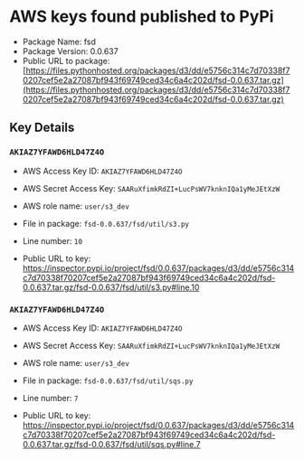 # AWS keys found published to PyPi

* Package Name: fsd
* Package Version: 0.0.637
* Public URL to package: [https://files.pythonhosted.org/packages/d3/dd/e5756c314c7d70338f70207cef5e2a27087bf943f69749ced34c6a4c202d/fsd-0.0.637.tar.gz](https://files.pythonhosted.org/packages/d3/dd/e5756c314c7d70338f70207cef5e2a27087bf943f69749ced34c6a4c202d/fsd-0.0.637.tar.gz)

## Key Details

### `AKIAZ7YFAWD6HLD47Z4O`

* AWS Access Key ID: `AKIAZ7YFAWD6HLD47Z4O`
* AWS Secret Access Key: `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` 
* AWS role name: `user/s3_dev`
* File in package: `fsd-0.0.637/fsd/util/s3.py`
* Line number: `10`

* Public URL to key: https://inspector.pypi.io/project/fsd/0.0.637/packages/d3/dd/e5756c314c7d70338f70207cef5e2a27087bf943f69749ced34c6a4c202d/fsd-0.0.637.tar.gz/fsd-0.0.637/fsd/util/s3.py#line.10



### `AKIAZ7YFAWD6HLD47Z4O`

* AWS Access Key ID: `AKIAZ7YFAWD6HLD47Z4O`
* AWS Secret Access Key: `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` 
* AWS role name: `user/s3_dev`
* File in package: `fsd-0.0.637/fsd/util/sqs.py`
* Line number: `7`

* Public URL to key: https://inspector.pypi.io/project/fsd/0.0.637/packages/d3/dd/e5756c314c7d70338f70207cef5e2a27087bf943f69749ced34c6a4c202d/fsd-0.0.637.tar.gz/fsd-0.0.637/fsd/util/sqs.py#line.7


